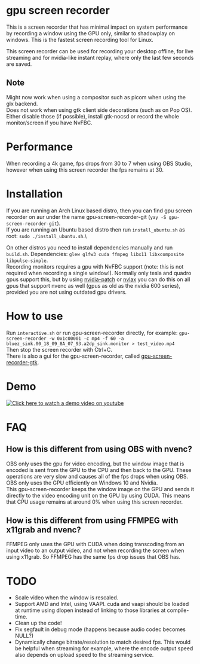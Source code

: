 # gpu screen recorder
This is a screen recorder that has minimal impact on system performance by recording a window using the GPU only,
similar to shadowplay on windows. This is the fastest screen recording tool for Linux.

This screen recorder can be used for recording your desktop offline, for live streaming and for nvidia-like instant replay,
where only the last few seconds are saved.

## Note
Might now work when using a compositor such as picom when using the glx backend.\
Does not work when using gtk client side decorations (such as on Pop OS). Either disable those (if possible), install gtk-nocsd or record the whole monitor/screen if you have NvFBC.

# Performance
When recording a 4k game, fps drops from 30 to 7 when using OBS Studio, however when using this screen recorder
the fps remains at 30.

# Installation
If you are running an Arch Linux based distro, then you can find gpu screen recorder on aur under the name gpu-screen-recorder-git (`yay -S gpu-screen-recorder-git`).\
If you are running an Ubuntu based distro then run `install_ubuntu.sh` as root: `sudo ./install_ubuntu.sh`.\

On other distros you need to install dependencies manually and run `build.sh`. Dependencies: `glew glfw3 cuda ffmpeg libx11 libxcomposite libpulse-simple`.\
Recording monitors requires a gpu with NvFBC support (note: this is not required when recording a single window!). Normally only tesla and quadro gpus support this, but by using [nvidia-patch](https://github.com/keylase/nvidia-patch) or [nvlax](https://github.com/illnyang/nvlax) you can do this on all gpus that support nvenc as well (gpus as old as the nvidia 600 series), provided you are not using outdated gpu drivers.

# How to use
Run `interactive.sh` or run gpu-screen-recorder directly, for example: `gpu-screen-recorder -w 0x1c00001 -c mp4 -f 60 -a bluez_sink.00_18_09_8A_07_93.a2dp_sink.monitor > test_video.mp4`\
Then stop the screen recorder with Ctrl+C.\
There is also a gui for the gpu-screen-recorder, called [gpu-screen-recorder-gtk](https://git.dec05eba.com/gpu-screen-recorder-gtk/).

# Demo
[![Click here to watch a demo video on youtube](https://img.youtube.com/vi/n5tm0g01n6A/0.jpg)](https://www.youtube.com/watch?v=n5tm0g01n6A)

# FAQ
## How is this different from using OBS with nvenc?
OBS only uses the gpu for video encoding, but the window image that is encoded is sent from the GPU to the CPU and then back to the GPU. These operations are very slow and causes all of the fps drops when using OBS. OBS only uses the GPU efficiently on Windows 10 and Nvidia.\
This gpu-screen-recorder keeps the window image on the GPU and sends it directly to the video encoding unit on the GPU by using CUDA. This means that CPU usage remains at around 0% when using this screen recorder.
## How is this different from using FFMPEG with x11grab and nvenc?
FFMPEG only uses the GPU with CUDA when doing transcoding from an input video to an output video, and not when recording the screen when using x11grab. So FFMPEG has the same fps drop issues that OBS has.

# TODO
* Scale video when the window is rescaled.
* Support AMD and Intel, using VAAPI. cuda and vaapi should be loaded at runtime using dlopen instead of linking to those
libraries at compile-time.
* Clean up the code!
* Fix segfault in debug mode (happens because audio codec becomes NULL?)
* Dynamically change bitrate/resolution to match desired fps. This would be helpful when streaming for example, where the encode output speed also depends on upload speed to the streaming service.
